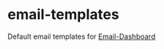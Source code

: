 # email-templates
Default email templates for [Email-Dashboard](https://github.com/Email-Dashboard/Email-Dashboard)

